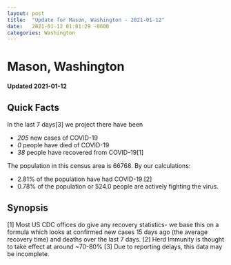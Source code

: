 ```yaml
---
layout: post
title:  "Update for Mason, Washington - 2021-01-12"
date:   2021-01-12 01:01:29 -0600
categories: Washington
---
```


# Mason, Washington
#### Updated 2021-01-12

## Quick Facts

In the last 7 days[3] we project there have been
- *205* new cases of COVID-19
- *0* people have died of COVID-19
- *38* people have recovered from COVID-19[1]

The population in this census area is 66768. By our calculations:
- 2.81% of the population have had COVID-19.[2]
- 0.78% of the population or 524.0 people are actively fighting the virus.

## Synopsis




[1] Most US CDC offices do give any recovery statistics- we base this on a formula which looks at confirmed new cases
15 days ago (the average recovery time) and deaths over the last 7 days.
[2] Herd Immunity is thought to take effect at around ~70-80%
[3] Due to reporting delays, this data may be incomplete. 
    